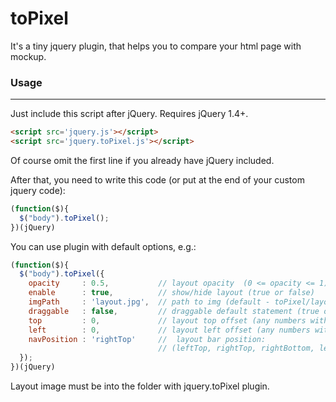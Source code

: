 # toPixel

It's a tiny jquery plugin, that helps you to compare your html page with mockup.

### Usage
-----

Just include this script after jQuery. Requires jQuery 1.4+.
``` html
<script src='jquery.js'></script>
<script src='jquery.toPixel.js'></script>
```
Of course omit the first line if you already have jQuery included.

After that, you need to write this code (or put at the end of your custom jquery code):
``` javascript
(function($){
  $("body").toPixel();
})(jQuery)
```

You can use plugin with default options, e.g.:
``` javascript
(function($){
  $("body").toPixel({
    opacity     : 0.5,           // layout opacity  (0 <= opacity <= 1)
    enable      : true,          // show/hide layout (true or false)
    imgPath     : 'layout.jpg',  // path to img (default - toPixel/layout.jpg
    draggable   : false,         // draggable default statement (true or false)
    top         : 0,             // layout top offset (any numbers without 'px')
    left        : 0,             // layout left offset (any numbers without 'px')
    navPosition : 'rightTop'     //  layout bar position:
                                 // (leftTop, rightTop, rightBottom, leftBottom)
  });
})(jQuery)
```

Layout image must be into the folder with jquery.toPixel plugin.
